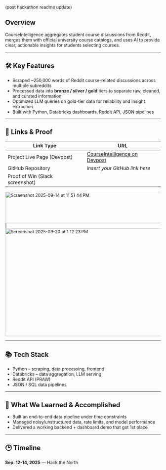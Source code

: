 (post hackathon readme update)
## Overview 
CourseIntelligence aggregates student course discussions from Reddit, merges them with official university course catalogs, and uses AI to provide clear, actionable insights for students selecting courses.

---

## 🛠 Key Features  
- Scraped ~250,000 words of Reddit course-related discussions across multiple subreddits  
- Processed data into **bronze / silver / gold** tiers to separate raw, cleaned, and curated information  
- Optimized LLM queries on gold-tier data for reliability and insight extraction  
- Built with Python, Databricks dashboards, Reddit API, JSON pipelines  

---

## 🔗 Links & Proof  

| Link Type | URL |
|---|-----|
| Project Live Page (Devpost) | [CourseIntelligence on Devpost](https://devpost.com/software/courseinteligence) |
| GitHub Repository | *insert your GitHub link here* |
| Proof of Win (Slack screenshot) |  
<img width="726" height="101" alt="Screenshot 2025-09-14 at 11 51 44 PM" src="https://github.com/user-attachments/assets/f364bf71-21c2-412b-94ae-27b27744e97e" />
|
<img width="685" height="349" alt="Screenshot 2025-09-20 at 1 12 23 PM" src="https://github.com/user-attachments/assets/5b979e7e-55eb-4e9c-9e36-2bfaf324a7ad" />

---

## 📚 Tech Stack  

- Python – scraping, data processing, frontend 
- Databricks – data aggregation, LLM serving  
- Reddit API (PRAW)  
- JSON / SQL data pipelines

---

## 🤝 What We Learned & Accomplished  

- Built an end-to-end data pipeline under time constraints  
- Managed noisy/unstructured data, rate limits, and model performance  
- Delivered a working backend + dashboard demo that got 1st place

---

## 🕒 Timeline  

**Sep. 12-14, 2025** — Hack the North  


